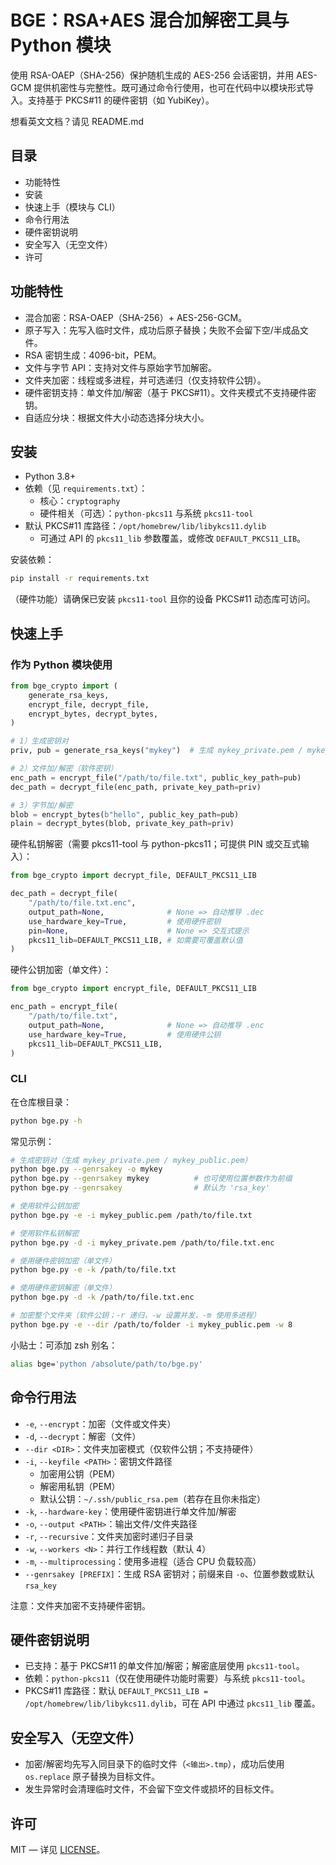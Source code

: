 # BGE：RSA+AES 混合加解密工具与 Python 模块

使用 RSA-OAEP（SHA-256）保护随机生成的 AES-256 会话密钥，并用 AES-GCM 提供机密性与完整性。既可通过命令行使用，也可在代码中以模块形式导入。支持基于 PKCS#11 的硬件密钥（如 YubiKey）。

想看英文文档？请见 README.md

## 目录

- 功能特性
- 安装
- 快速上手（模块与 CLI）
- 命令行用法
- 硬件密钥说明
- 安全写入（无空文件）
- 许可

## 功能特性

- 混合加密：RSA-OAEP（SHA-256）+ AES-256-GCM。
- 原子写入：先写入临时文件，成功后原子替换；失败不会留下空/半成品文件。
- RSA 密钥生成：4096-bit，PEM。
- 文件与字节 API：支持对文件与原始字节加解密。
- 文件夹加密：线程或多进程，并可选递归（仅支持软件公钥）。
- 硬件密钥支持：单文件加/解密（基于 PKCS#11）。文件夹模式不支持硬件密钥。
- 自适应分块：根据文件大小动态选择分块大小。

## 安装

- Python 3.8+
- 依赖（见 `requirements.txt`）：
  - 核心：`cryptography`
  - 硬件相关（可选）：`python-pkcs11` 与系统 `pkcs11-tool`
- 默认 PKCS#11 库路径：`/opt/homebrew/lib/libykcs11.dylib`
  - 可通过 API 的 `pkcs11_lib` 参数覆盖，或修改 `DEFAULT_PKCS11_LIB`。

安装依赖：

```bash
pip install -r requirements.txt
```

（硬件功能）请确保已安装 `pkcs11-tool` 且你的设备 PKCS#11 动态库可访问。

## 快速上手

### 作为 Python 模块使用

```python
from bge_crypto import (
    generate_rsa_keys,
    encrypt_file, decrypt_file,
    encrypt_bytes, decrypt_bytes,
)

# 1）生成密钥对
priv, pub = generate_rsa_keys("mykey")  # 生成 mykey_private.pem / mykey_public.pem

# 2）文件加/解密（软件密钥）
enc_path = encrypt_file("/path/to/file.txt", public_key_path=pub)
dec_path = decrypt_file(enc_path, private_key_path=priv)

# 3）字节加/解密
blob = encrypt_bytes(b"hello", public_key_path=pub)
plain = decrypt_bytes(blob, private_key_path=priv)
```

硬件私钥解密（需要 pkcs11-tool 与 python-pkcs11；可提供 PIN 或交互式输入）：

```python
from bge_crypto import decrypt_file, DEFAULT_PKCS11_LIB

dec_path = decrypt_file(
    "/path/to/file.txt.enc",
    output_path=None,              # None => 自动推导 .dec
    use_hardware_key=True,         # 使用硬件密钥
    pin=None,                      # None => 交互式提示
    pkcs11_lib=DEFAULT_PKCS11_LIB, # 如需要可覆盖默认值
)
```

硬件公钥加密（单文件）：

```python
from bge_crypto import encrypt_file, DEFAULT_PKCS11_LIB

enc_path = encrypt_file(
    "/path/to/file.txt",
    output_path=None,              # None => 自动推导 .enc
    use_hardware_key=True,         # 使用硬件公钥
    pkcs11_lib=DEFAULT_PKCS11_LIB,
)
```

### CLI

在仓库根目录：

```bash
python bge.py -h
```

常见示例：

```bash
# 生成密钥对（生成 mykey_private.pem / mykey_public.pem）
python bge.py --genrsakey -o mykey
python bge.py --genrsakey mykey          # 也可使用位置参数作为前缀
python bge.py --genrsakey                # 默认为 'rsa_key'

# 使用软件公钥加密
python bge.py -e -i mykey_public.pem /path/to/file.txt

# 使用软件私钥解密
python bge.py -d -i mykey_private.pem /path/to/file.txt.enc

# 使用硬件密钥加密（单文件）
python bge.py -e -k /path/to/file.txt

# 使用硬件密钥解密（单文件）
python bge.py -d -k /path/to/file.txt.enc

# 加密整个文件夹（软件公钥；-r 递归，-w 设置并发，-m 使用多进程）
python bge.py -e --dir /path/to/folder -i mykey_public.pem -w 8
```

小贴士：可添加 zsh 别名：

```bash
alias bge='python /absolute/path/to/bge.py'
```

## 命令行用法

- `-e`, `--encrypt`：加密（文件或文件夹）
- `-d`, `--decrypt`：解密（文件）
- `--dir <DIR>`：文件夹加密模式（仅软件公钥；不支持硬件）
- `-i`, `--keyfile <PATH>`：密钥文件路径
  - 加密用公钥（PEM）
  - 解密用私钥（PEM）
  - 默认公钥：`~/.ssh/public_rsa.pem`（若存在且你未指定）
- `-k`, `--hardware-key`：使用硬件密钥进行单文件加/解密
- `-o`, `--output <PATH>`：输出文件/文件夹路径
- `-r`, `--recursive`：文件夹加密时递归子目录
- `-w`, `--workers <N>`：并行工作线程数（默认 4）
- `-m`, `--multiprocessing`：使用多进程（适合 CPU 负载较高）
- `--genrsakey [PREFIX]`：生成 RSA 密钥对；前缀来自 `-o`、位置参数或默认 `rsa_key`

注意：文件夹加密不支持硬件密钥。

## 硬件密钥说明

- 已支持：基于 PKCS#11 的单文件加/解密；解密底层使用 `pkcs11-tool`。
- 依赖：`python-pkcs11`（仅在使用硬件功能时需要）与系统 `pkcs11-tool`。
- PKCS#11 库路径：默认 `DEFAULT_PKCS11_LIB = /opt/homebrew/lib/libykcs11.dylib`，可在 API 中通过 `pkcs11_lib` 覆盖。

## 安全写入（无空文件）

- 加密/解密均先写入同目录下的临时文件（`<输出>.tmp`），成功后使用 `os.replace` 原子替换为目标文件。
- 发生异常时会清理临时文件，不会留下空文件或损坏的目标文件。

## 许可

MIT — 详见 [LICENSE](LICENSE)。
